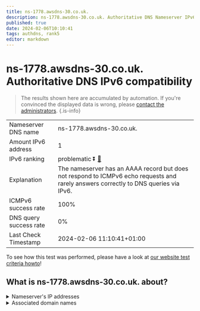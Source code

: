 ```yaml
---
title: ns-1778.awsdns-30.co.uk.
description: ns-1778.awsdns-30.co.uk. Authoritative DNS Nameserver IPv6 compatibility
published: true
date: 2024-02-06T10:10:41
tags: authdns, rank5
editor: markdown
---
```


# ns-1778.awsdns-30.co.uk. Authoritative DNS IPv6 compatibility

> The results shown here are accumulated by automation. If you're convinced the displayed data is wrong, please [contact the administrators](/howto/chat). 
{.is-info}




|   |   |
| - | - |
| Nameserver DNS name | ns-1778.awsdns-30.co.uk.
| Amount IPv6 address | 1
| IPv6 ranking | problematic :arrow_double_down: [🔗](/howto/ranking) |
| Explanation | The nameserver has an AAAA record but does not respond to ICMPv6 echo requests and rarely answers correctly to DNS queries via IPv6. |
| ICMPv6 success rate | 100%|
| DNS query success rate | 0% |
| Last Check Timestamp | 2024-02-06 11:10:41+01:00 |

To see how this test was performed, please have a look at [our website test criteria howto](/howto/testcriteria/authdns)!


## What is ns-1778.awsdns-30.co.uk. about?




<details>
<summary>Nameserver's IP addresses</summary>

2600:9000:5306:f200::1

</details>



<details>
<summary>Associated domain names</summary>

www.twitch.tv

</details>
